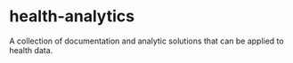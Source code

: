# health-analytics
A collection of documentation and analytic solutions that can be applied to health data.
